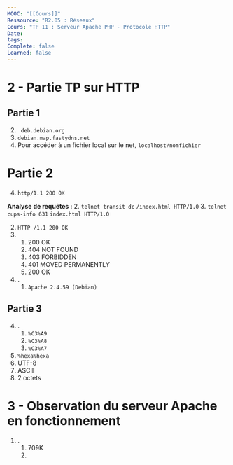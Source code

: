 ```yaml
---
MOOC: "[[Cours]]"
Ressource: "R2.05 : Réseaux"
Cours: "TP 11 : Serveur Apache PHP - Protocole HTTP"
Date: 
tags: 
Complete: false
Learned: false
---
```

# 2 - Partie TP sur HTTP
## Partie 1
2. ` deb.debian.org`
3. `debian.map.fastydns.net`
6.  Pour accéder à un fichier local sur le net, `localhost/nomfichier`
# Partie 2
4. `http/1.1 200 OK`

**Analyse de requêtes :**
2. `telnet transit dc` `/index.html HTTP/1.0`
3. `telnet cups-info 631` `index.html HTTP/1.0`

2. `HTTP /1.1 200 OK`
3. 
	1. 200  OK
	2. 404  NOT FOUND
	3. 403 FORBIDDEN
	4. 401 MOVED PERMANENTLY
	5. 200 OK
4. .
	1. `Apache 2.4.59 (Debian)`
## Partie 3
4. .
	1. `%C3%A9`
	2. `%C3%A8`
	3. `%C3%A7`
5. `%hexa%hexa`
6. UTF-8
7. ASCII
8. 2 octets

# 3 - Observation du serveur Apache en fonctionnement
1. .
	1. 709K
	2. 